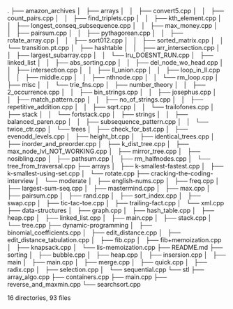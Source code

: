 .
├── amazon_archives
│   ├── arrays
│   │   ├── convert5.cpp
│   │   ├── count_pairs.cpp
│   │   ├── find_triplets.cpp
│   │   ├── kth_element.cpp
│   │   ├── longest_conseq_subsequence.cpp
│   │   ├── max_money.cpp
│   │   ├── pairsum.cpp
│   │   ├── pythagorean.cpp
│   │   ├── rotate_array.cpp
│   │   ├── sort012.cpp
│   │   ├── sorted_matrix.cpp
│   │   └── transition.pt.cpp
│   ├── hashtable
│   │   ├── arr_intersection.cpp
│   │   ├── largest_subarray.cpp
│   │   └── lru_DOESNT_RUN.cpp
│   ├── linked_list
│   │   ├── abs_sorting.cpp
│   │   ├── del_node_wo_head.cpp
│   │   ├── intersection.cpp
│   │   ├── ll_union.cpp
│   │   ├── loop_in_ll.cpp
│   │   ├── middle.cpp
│   │   ├── nthnode.cpp
│   │   └── rm_loop.cpp
│   ├── misc
│   │   └── trie_fns.cpp
│   ├── number_theory
│   │   ├── 2_occurrence.cpp
│   │   ├── bin_strings.cpp
│   │   ├── josephus.cpp
│   │   ├── match_pattern.cpp
│   │   ├── no_of_strings.cpp
│   │   ├── repetitive_addition.cpp
│   │   ├── sqrt.cpp
│   │   └── trailofones.cpp
│   ├── stack
│   │   └── fortstack.cpp
│   ├── strings
│   │   ├── balanced_paren.cpp
│   │   ├── subsequence_pattern.cpp
│   │   └── twice_ctr.cpp
│   └── trees
│       ├── check_for_bst.cpp
│       ├── evenodd_levels.cpp
│       ├── height_bt.cpp
│       ├── identical_trees.cpp
│       ├── inorder_and_preorder.cpp
│       ├── k_dist_tree.cpp
│       ├── max_node_lvl_NOT_WORKING.cpp
│       ├── mirror_tree.cpp
│       ├── nosibling.cpp
│       ├── pathsum.cpp
│       ├── rm_halfnodes.cpp
│       └── tree_from_traversal.cpp
├── arrays
│   ├── k-smallest-fastest.cpp
│   ├── k-smallest-using-set.cpp
│   └── rotate.cpp
├── cracking-the-coding-interview
│   └── moderate
│       ├── english-nums.cpp
│       ├── freq.cpp
│       ├── largest-sum-seq.cpp
│       ├── mastermind.cpp
│       ├── max.cpp
│       ├── pairsum.cpp
│       ├── rand.cpp
│       ├── sort_index.cpp
│       ├── swap.cpp
│       ├── tic-tac-toe.cpp
│       ├── trailing-fact.cpp
│       └── xml.cpp
├── data-structures
│   ├── graph.cpp
│   ├── hash_table.cpp
│   ├── heap.cpp
│   ├── linked_list.cpp
│   ├── main.cpp
│   ├── stack.cpp
│   └── tree.cpp
├── dynamic-programming
│   ├── binomial_coefficients.cpp
│   ├── edit_distance.cpp
│   ├── edit_distance_tabulation.cpp
│   ├── fib.cpp
│   ├── fib+memoization.cpp
│   ├── knapsack.cpp
│   └── lis-memoization.cpp
├── README.md
├── sorting
│   ├── bubble.cpp
│   ├── heap.cpp
│   ├── insersion.cpp
│   ├── main
│   ├── main.cpp
│   ├── merge.cpp
│   ├── quick.cpp
│   ├── radix.cpp
│   ├── selection.cpp
│   └── sequential.cpp
└── stl
    ├── array_algo.cpp
    ├── containers.cpp
    ├── main.cpp
    ├── reverse_and_maxmin.cpp
    └── searchsort.cpp

16 directories, 93 files
